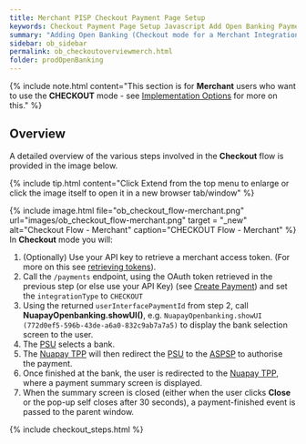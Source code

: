 ```yaml
---
title: Merchant PISP Checkout Payment Page Setup
keywords: Checkout Payment Page Setup Javascript Add Open Banking Payment Page
summary: "Adding Open Banking (Checkout mode for a Merchant Integration) as a payment option to your Payment Page requires a little configuration as outlined below. In Checkout mode you will use the Nuapay user interface for Bank Selection and Confirmation screens."
sidebar: ob_sidebar
permalink: ob_checkoutoverviewmerch.html
folder: prodOpenBanking
---
```


{% include note.html content="This section is for **Merchant** users who want to use the **CHECKOUT** mode - see [Implementation Options](ob_pispimplementation.html) for more on this." %}

## Overview

A detailed overview of the various steps involved in the **Checkout** flow is provided in the image below.

{% include tip.html content="Click Extend from the top menu to enlarge or click the image itself to open it in a new browser tab/window" %}


{% include image.html file="ob_checkout_flow-merchant.png" url="images/ob_checkout_flow-merchant.png" target = "_new" alt="Checkout Flow - Merchant" caption="CHECKOUT Flow - Merchant" %}
In **Checkout** mode you will: 

1. (Optionally) Use your API key to retrieve a merchant access token. (For more on this see [retrieving tokens](ob_partnerintegration.html#api-details---post-tokens)).
1. Call the `/payments` endpoint, using the OAuth token retrieved in the previous step (or else use your API Key) (see [Create Payment](ob_createpayment.html)) and set the `integrationType` to `CHECKOUT`
1. Using the returned `userInterfacePaymentId` from step 2, call **NuapayOpenbanking.showUI()**, e.g. `NuapayOpenbanking.showUI (772d0ef5-596b-43de-a6a0-832c9ab7a7a5)` to display the bank selection screen to the user.
1. The <a href="#" data-toggle="tooltip" data-original-title="{{site.data.glossary.psu}}">PSU</a> selects a bank.
1. The <a href="#" data-toggle="tooltip" data-original-title="{{site.data.glossary.tpp}}">Nuapay TPP</a> will then redirect the <a href="#" data-toggle="tooltip" data-original-title="{{site.data.glossary.psu}}">PSU</a> to the <a href="#" data-toggle="tooltip" data-original-title="{{site.data.glossary.aspsp}}">ASPSP</a> to authorise the payment.
1. Once finished at the bank, the user is redirected to the <a href="#" data-toggle="tooltip" data-original-title="{{site.data.glossary.tpp}}">Nuapay TPP</a>, where a payment summary screen is displayed.
1. When the summary screen is closed (either when the user clicks **Close** or the pop-up self closes after 30 seconds), a payment-finished event is passed to the parent window.


{% include checkout_steps.html %} <!--pulls in common steps for Partner and Merchant-->